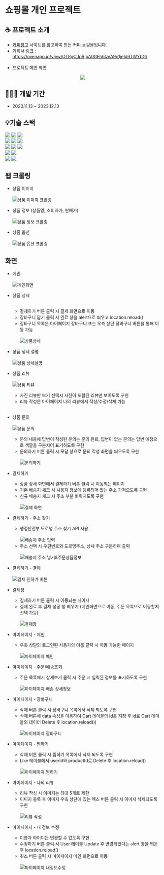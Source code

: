# 쇼핑몰 개인 프로젝트
## ☕ 프로젝트 소개
  * <a href="https://coffeecg.com/">커피창고</a> 사이트를 참고하여 만든 커피 쇼핑몰입니다.
  * 기획서 링크 : https://ovenapp.io/view/OTRgCJpRjbA0GFhhQeA9n1jeId6TWYbG/
<br><br>
  * 프로젝트 메인 화면
<div align="center">
  <img src="https://github.com/Jihyeon0804/myshop_proj/assets/80299604/f6ebecd2-c832-4512-9c28-bade26a7e8c0"/>
</div>

## 👩🏻‍💻 개발 기간
  * 2023.11.13 ~ 2023.12.13

## 💡기술 스택
<div>
  <img src="https://img.shields.io/badge/java-007396?style=for-the-badge&logo=java&logoColor=white">
  <img src="https://img.shields.io/badge/python-3776AB?style=for-the-badge&logo=python&logoColor=white">
  <img src="https://img.shields.io/badge/html5-E34F26?style=for-the-badge&logo=html5&logoColor=white">
  <br>
  <img src="https://img.shields.io/badge/css-1572B6?style=for-the-badge&logo=css3&logoColor=white"> 
  <img src="https://img.shields.io/badge/javascript-F7DF1E?style=for-the-badge&logo=javascript&logoColor=black"> 
  <img src="https://img.shields.io/badge/jquery-0769AD?style=for-the-badge&logo=jquery&logoColor=white">
  <br>
  <img src="https://img.shields.io/badge/mysql-4479A1?style=for-the-badge&logo=mysql&logoColor=white">
  <img src="https://img.shields.io/badge/spring-6DB33F?style=for-the-badge&logo=spring&logoColor=white">
  <img src="https://img.shields.io/badge/bootstrap-7952B3?style=for-the-badge&logo=bootstrap&logoColor=white">
  <br>

  <img src="https://img.shields.io/badge/amazonaws-232F3E?style=for-the-badge&logo=amazonaws&logoColor=white"> 
  <img src="https://img.shields.io/badge/apache tomcat-F8DC75?style=for-the-badge&logo=apachetomcat&logoColor=white">
  <br>
  <img src="https://img.shields.io/badge/github-181717?style=for-the-badge&logo=github&logoColor=white">
  <img src="https://img.shields.io/badge/git-F05032?style=for-the-badge&logo=git&logoColor=white">
</div>

## 웹 크롤링
  * 상품 이미지<br><br>
  ![상품 이미지 크롤링](https://github.com/Jihyeon0804/myshop_proj/assets/80299604/ffb0c52d-5d20-4eae-8a88-1ecceecf030e)

  * 상품 정보 (상품명, 소비자가, 판매가)<br><br>
  ![상품 정보 크롤링](https://github.com/Jihyeon0804/myshop_proj/assets/80299604/e9962922-2f09-4b62-9c85-d028fbe29da0)

  * 상품 옵션<br><br>
  ![상품 옵션 크롤링](https://github.com/Jihyeon0804/myshop_proj/assets/80299604/e4b14d82-ebf8-43ea-b990-b2ae58f20f9a)


## 화면
  * 메인<br><br>
  ![메인화면](https://github.com/Jihyeon0804/myshop_proj/assets/80299604/5855f7f6-85b5-4ed9-ba0f-2f95fe2284ef)

  * 상품 상세<br><br>
    * 결제하기 버튼 클릭 시 결제 화면으로 이동
    * 장바구니 담기 클릭 시 완료 창을 alert으로 띄우고 location.reload()
    * 장바구니 목록은 마이페이지 장바구니 또는 우측 상단 장바구니 버튼을 통해 이동 가능<br><br>
  ![상품상세](https://github.com/Jihyeon0804/myshop_proj/assets/80299604/801d919d-e3cf-4e5c-86a6-90e1c28a23aa)
  * 상품 상세 설명<br><br>
  ![상품 상세설명](https://github.com/Jihyeon0804/myshop_proj/assets/80299604/c45ca5a8-70fc-4145-906b-fd0522fec2cc)

  * 상품 리뷰<br><br>
  ![상품 리뷰](https://github.com/Jihyeon0804/myshop_proj/assets/80299604/37a7c4c0-4e22-4f22-9812-aed724f12a03)
    * 사진 리뷰만 보기 선택시 사진이 포함된 리뷰만 보이도록 구현
    * 리뷰 작성은 마이페이지 나의 리뷰에서 작성/수정/삭제 가능
     <br><br>
  * 상품 문의<br><br>
  ![상품 문의](https://github.com/Jihyeon0804/myshop_proj/assets/80299604/9765ac04-8bce-4d1b-9e11-ed7ca27744e6)
    * 문의 내용에 답변이 작성된 문의는 문의 완료, 답변이 없는 문의는 답변 예정으로 색깔을 구분지어 표기하도록 구현
    * 문의하기 버튼 클릭 시 모달 창으로 문의 작성 화면을 띄우도록 구현<br><br>
    ![문의하기](https://github.com/Jihyeon0804/myshop_proj/assets/80299604/662d7000-7d35-4ca8-8719-10f42a499259)
  * 결제하기<br>
    * 상품 상세 화면에서 결제하기 버튼 클릭 시 이동되는 페이지
    * 기존 배송지 체크 시 사용자 정보에 등록되어 있는 주소 가져오도록 구현
    * 신규 배송지 체크 시 주소 부분 비워지도록 구현<br><br>
    ![결제 화면](https://github.com/Jihyeon0804/myshop_proj/assets/80299604/c6ee578d-4b03-46f9-8785-de83d5687e0f)
  * 결제하기 - 주소 찾기<br>
    * 행정안전부 도로명 주소 찾기 API 사용<br><br>
    ![배송지 주소 입력](https://github.com/Jihyeon0804/myshop_proj/assets/80299604/a4dbeddd-26df-4582-8f76-3a7d0ad2315a)
    * 주소 선택 시 우편번호와 도로명주소, 상세 주소 구분하여 출력<br><br>
    ![배송지 주소 넣기&주문상품정보](https://github.com/Jihyeon0804/myshop_proj/assets/80299604/16f2bdfe-2ab4-4c84-ac56-e538853d5b71)
  * 결제하기 - 결제<br><br>
  ![결제 진하기 버튼](https://github.com/Jihyeon0804/myshop_proj/assets/80299604/ad63e5b4-f1de-4ba5-8d42-c69468bca4d7)
  * 결제창
    * 결제하기 버튼 클릭 시 이동되는 페이지
    * 결제 완료 후 결제 성공 창 띄우기 (메인화면으로 이동, 주문 목록으로 이동할지 선택 가능)<br><br>
    ![결제창](https://github.com/Jihyeon0804/myshop_proj/assets/80299604/15f28d9e-9f4a-46f5-be1a-cf9937d6086f)
  * 마이페이지 - 메인
    * 우측 상단의 로그인된 사용자의 이름 클릭 시 이동 가능한 페이지<br><br>
    ![마이페이지 메인](https://github.com/Jihyeon0804/myshop_proj/assets/80299604/f8393c4d-2f42-4acc-a1e9-59bdb8aac5f6)
  * 마이페이지 - 주문/배송조회
    * 주문 목록에서 상세보기 클릭 시 주문 시 입력된 정보를 표기하도록 구현<br><br>
    ![마이페이지 배송 상세정보](https://github.com/Jihyeon0804/myshop_proj/assets/80299604/da13e9bc-36c5-4de3-b502-520eabf900e0)
 * 마이페이지 - 장바구니
    * 삭제 버튼 클릭 시 장바구니 목록에서 삭제 되도록 구현
    * 삭제 버튼에 data 속성을 이용하여 Cart 테이블의 id를 지정 후 id로 Cart 테이블의 데이터 Delete 후 location.reload())<br><br>
    ![마이페이지 장바구니](https://github.com/Jihyeon0804/myshop_proj/assets/80299604/de590bee-8971-4c62-b9ba-3b71338f525e)
 * 마이페이지 - 찜하기
    * 삭제 버튼 클릭 시 찜하기 목록에서 삭제 되도록 구현
    * Like 테이블에서 userId와 productId로 Delete 후 location.reload()<br><br>
    ![마이페이지 찜하기](https://github.com/Jihyeon0804/myshop_proj/assets/80299604/96769434-050a-4be4-878d-f1462b4bb68e)
 * 마이페이지 - 나의 리뷰
    * 리뷰 작성 시 이미지는 최대 5개로 제한
    * 이미지 등록 후 이미지 우측 상단에 있는 엑스 버튼 클릭 시 이미지 삭제되도록 구현<br><br>
    ![리뷰 작성](https://github.com/Jihyeon0804/myshop_proj/assets/80299604/8a2cd305-727b-4773-897c-a864a88eff79)

 * 마이페이지 - 내 정보 수정
    * 이름과 아이디는 변경할 수 없도록 구현
    * 수정하기 버튼 클릭 시 User 테이블 Update 후 변경되었다는 alert 창을 띄운 후 location.reload()
    * 취소 버튼 클릭 시 마이페이지 메인 화면으로 이동<br><br>
    ![마이페이지 내정보수정](https://github.com/Jihyeon0804/myshop_proj/assets/80299604/ae4ea64a-e688-434b-98ab-6ecce37c796c)
